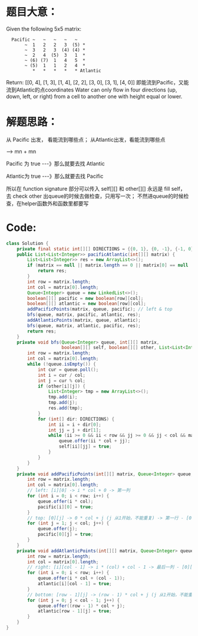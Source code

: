# 题目大意：
Given the following 5x5 matrix:
```
  Pacific ~   ~   ~   ~   ~ 
       ~  1   2   2   3  (5) *
       ~  3   2   3  (4) (4) *
       ~  2   4  (5)  3   1  *
       ~ (6) (7)  1   4   5  *
       ~ (5)  1   1   2   4  *
          *   *   *   *   * Atlantic
```

Return: [[0, 4], [1, 3], [1, 4], [2, 2], [3, 0], [3, 1], [4, 0]]
即能流到Pacific，又能流到Atlantic的点coordinates
Water can only flow in four directions (up, down, left, or right) from a cell to another one with height equal or lower.
# 解题思路：
从 Pacific 出发， 看能流到哪些点；
从Atlantic出发，看能流到哪些点 

 -->  mn + mn

Pacific 为 true ---》那么就要去找 Atlantic

Atlantic为 true ---》那么就要去找 Pacific

所以在 function signature 部分可以传入 self[][] 和 other[][]
永远是 fill self， 去 check other
出queue的时候去做检查，只用写一次；
不然进queue的时候检查，在helper函数外和函数里都要写
# Code:
```java
class Solution {
    private final static int[][] DIRECTIONS = {{0, 1}, {0, -1}, {-1, 0}, {1, 0}};
    public List<List<Integer>> pacificAtlantic(int[][] matrix) {
        List<List<Integer>> res = new ArrayList<>();
        if (matrix == null || matrix.length == 0 || matrix[0] == null || matrix[0].length == 0) {
            return res;
        }
        int row = matrix.length;
        int col = matrix[0].length;
        Queue<Integer> queue = new LinkedList<>();
        boolean[][] pacific = new boolean[row][col];
        boolean[][] atlantic = new boolean[row][col];
        addPacificPoints(matrix, queue, pacific); // left & top
        bfs(queue, matrix, pacific, atlantic, res);
        addAtlanticPoints(matrix, queue, atlantic);
        bfs(queue, matrix, atlantic, pacific, res);
        return res;
    }
    private void bfs(Queue<Integer> queue, int[][] matrix, 
                     boolean[][] self, boolean[][] other, List<List<Integer>> res) {
        int row = matrix.length;
        int col = matrix[0].length;
        while (!queue.isEmpty()) {
            int cur = queue.poll();
            int i = cur / col;
            int j = cur % col;
            if (other[i][j]) {
                List<Integer> tmp = new ArrayList<>();
                tmp.add(i);
                tmp.add(j);
                res.add(tmp);
            }
            for (int[] dir: DIRECTIONS) {
                int ii = i + dir[0];
                int jj = j + dir[1];
                while (ii >= 0 && ii < row && jj >= 0 && jj < col && matrix[ii][jj] >= matrix[i][j] && !self[ii][jj]) {
                    queue.offer(ii * col + jj);
                    self[ii][jj] = true;
                }
            }
        }
    }
    private void addPacificPoints(int[][] matrix, Queue<Integer> queue, boolean[][] pacific) {
        int row = matrix.length;
        int col = matrix[0].length;
        // left: [i][0] -> i * col + 0 -> 第一列
        for (int i = 0; i < row; i++) {
            queue.offer(i * col);
            pacific[i][0] = true;
        }
        // top: [0][j] -> 0 * col + j (j 从1开始，不能重复) -> 第一行 - [0][0]
        for (int j = 1; j < col; j++) {
            queue.offer(j);
            pacific[0][j] = true;
        }
    }
    private void addAtlanticPoints(int[][] matrix, Queue<Integer> queue, boolean[][] atlantic) {
        int row = matrix.length;
        int col = matrix[0].length;
        // right: [i][col - 1] -> i * (col) + col - 1 -> 最后一列 - [0][col - 1]
        for (int i = 0; i < row; i++) {
            queue.offer(i * col + (col - 1));
            atlantic[i][col - 1] = true;
        }
        // bottom: [row - 1][j] -> (row - 1) * col + j (j 从1开始，不能重复)
        for (int j = 0; j < col - 1; j++) {
            queue.offer((row - 1) * col + j);
            atlantic[row - 1][j] = true;
        }
    }
}
```
